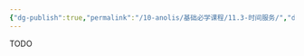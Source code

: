 ```yaml
---
{"dg-publish":true,"permalink":"/10-anolis/基础必学课程/11.3-时间服务/","dgPassFrontmatter":true}
---
```


TODO